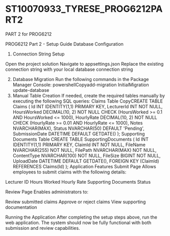 # ST10070933_TYRESE_PROG6212PART2
PART 2 for PROG6212

PROG6212 Part 2 - Setup Guide
Database Configuration
1. Connection String Setup

Open the project solution
Navigate to appsettings.json
Replace the existing connection string with your local database connection string

2. Database Migration
Run the following commands in the Package Manager Console:
powershellCopyadd-migration InitialMigration
update-database
3. Manual Table Creation
If needed, create the required tables manually by executing the following SQL queries:
Claims Table
    CopyCREATE TABLE Claims (
    Id INT IDENTITY(1,1) PRIMARY KEY,
    LecturerId INT NOT NULL,
    HoursWorked DECIMAL(10, 2) NOT NULL 
    CHECK (HoursWorked >= 0.1 AND HoursWorked <= 1000),
    HourlyRate DECIMAL(10, 2) NOT NULL 
    CHECK (HourlyRate >= 0.01 AND HourlyRate <= 1000),
    Notes NVARCHAR(MAX),
    Status NVARCHAR(50) DEFAULT 'Pending',
    SubmissionDate DATETIME DEFAULT GETDATE()
);
Supporting Documents Table
    CREATE TABLE SupportingDocuments (
    Id INT IDENTITY(1,1) PRIMARY KEY,
    ClaimId INT NOT NULL,
    FileName NVARCHAR(255) NOT NULL,
    FilePath NVARCHAR(MAX) NOT NULL,
    ContentType NVARCHAR(100) NOT NULL,
    FileSize BIGINT NOT NULL,
    UploadDate DATETIME DEFAULT GETDATE(),
    FOREIGN KEY (ClaimId) REFERENCES Claims(Id)
); 
Application Features
Submit Page
Allows employees to submit claims with the following details:

Lecturer ID
Hours Worked
Hourly Rate
Supporting Documents
Status

Review Page
Enables administrators to:

Review submitted claims
Approve or reject claims
View supporting documentation

Running the Application
After completing the setup steps above, run the web application. The system should now be fully functional with both submission and review capabilities.
